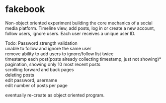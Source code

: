 # fakebook

Non-object oriented experiment building the core mechanics of a social media platform. Timeline view, add posts, log in or create a new account, follow users, ignore users. Each user receives a unique user ID.

Todo:
  Password strength validation  
  unable to follow and ignore the same user  
  remove ability to add users to ignore/follow list twice  
  timestamp each post(posts already collecting timestamp, just not showing)*  
  pagination, showing only 10 most recent posts  
  scrolling forward and back pages  
  deleting posts  
  edit password, username  
  edit number of posts per page  
  
eventually re-create as object oriented program. 
